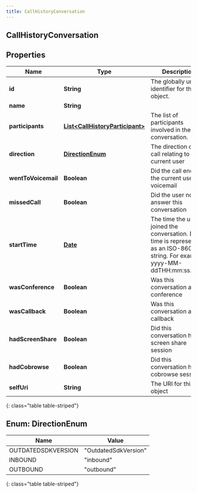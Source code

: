 ```yaml
---
title: CallHistoryConversation
---
```

## CallHistoryConversation


## Properties

| Name | Type | Description | Notes |
| ------------ | ------------- | ------------- | ------------- |
| **id** | **String** | The globally unique identifier for the object. |  [optional] |
| **name** | **String** |  |  [optional] |
| **participants** | [**List&lt;CallHistoryParticipant&gt;**](CallHistoryParticipant.html) | The list of participants involved in the conversation. |  [optional] |
| **direction** | [**DirectionEnum**](#DirectionEnum) | The direction of the call relating to the current user |  [optional] |
| **wentToVoicemail** | **Boolean** | Did the call end in the current user&#39;s voicemail |  [optional] |
| **missedCall** | **Boolean** | Did the user not answer this conversation |  [optional] |
| **startTime** | [**Date**](Date.html) | The time the user joined the conversation. Date time is represented as an ISO-8601 string. For example: yyyy-MM-ddTHH:mm:ss.SSSZ |  [optional] |
| **wasConference** | **Boolean** | Was this conversation a conference |  [optional] |
| **wasCallback** | **Boolean** | Was this conversation a callback |  [optional] |
| **hadScreenShare** | **Boolean** | Did this conversation have a screen share session |  [optional] |
| **hadCobrowse** | **Boolean** | Did this conversation have a cobrowse session |  [optional] |
| **selfUri** | **String** | The URI for this object |  [optional] |
{: class="table table-striped"}


<a name="DirectionEnum"></a>

## Enum: DirectionEnum

| Name | Value |
| ---- | ----- |
| OUTDATEDSDKVERSION | &quot;OutdatedSdkVersion&quot; |
| INBOUND | &quot;inbound&quot; |
| OUTBOUND | &quot;outbound&quot; |
{: class="table table-striped"}



